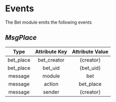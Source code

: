 # **Events**

The Bet module emits the following events

## *MsgPlace*

|  Type         |  Attribute Key|    Attribute Value    |
|:-------------:|:-------------:|:---------------------:|
| bet_place     | bet_creator   |  {creator}            |
| bet_place     | bet_uid       |  {bet_uid}            |
| message       | module        |  bet                  |
| message       | action        |  bet_place            |
| message       | sender        |  {creator}            |

